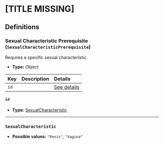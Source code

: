 # [TITLE MISSING]

## Definitions

### <a name="SexualCharacteristicPrerequisite"></a> Sexual Characteristic Prerequisite (`SexualCharacteristicPrerequisite`)

Requires a specific sexual characteristic.

- **Type:** Object

Key | Description | Details
:-- | :-- | :--
`id` |  | <a href="#SexualCharacteristicPrerequisite/id">See details</a>

#### <a name="SexualCharacteristicPrerequisite/id"></a> `id`

- **Type:** <a href="#SexualCharacteristic">SexualCharacteristic</a>

---

### <a name="SexualCharacteristic"></a> `SexualCharacteristic`

- **Possible values:** `"Penis"`, `"Vagina"`
